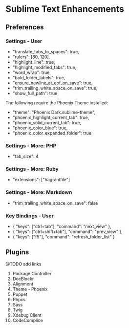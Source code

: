 # Sublime Text Enhancements

## Preferences

### Settings - User
* "translate_tabs_to_spaces": true,
* "rulers": [80, 120],
* "highlight_line": true,
* "highlight_modified_tabs": true,
* "word_wrap": true,
* "bold_folder_labels": true,
* "ensure_newline_at_eof_on_save": true,
* "trim_trailing_white_space_on_save": true,
* "show_full_path": true

The following require the Phoenix Theme installed:

* "theme": "Phoenix Dark.sublime-theme",
* "phoenix_highlight_current_tab": true,
* "phoenix_solid_current_tab": true,
* "phoenix_color_blue": true,
* "phoenix_color_expanded_folder": true

### Settings - More: PHP
* "tab_size": 4

### Settings - More: Ruby
* "extensions": ["Vagrantfile"]

### Settings - More: Markdown
* "trim_trailing_white_space_on_save": false

### Key Bindings - User
* { "keys": ["ctrl+tab"], "command": "next_view" },
* { "keys": ["ctrl+shift+tab"], "command": "prev_view" },
* { "keys": ["f5"], "command": "refresh_folder_list" }

## Plugins
@TODO add links

1. Package Controller
2. DocBlockr
3. Alignment
4. Theme - Phoenix
5. Puppet
6. Phpcs
7. Sass
8. Twig
9. Xdebug Client
10. CodeComplice
